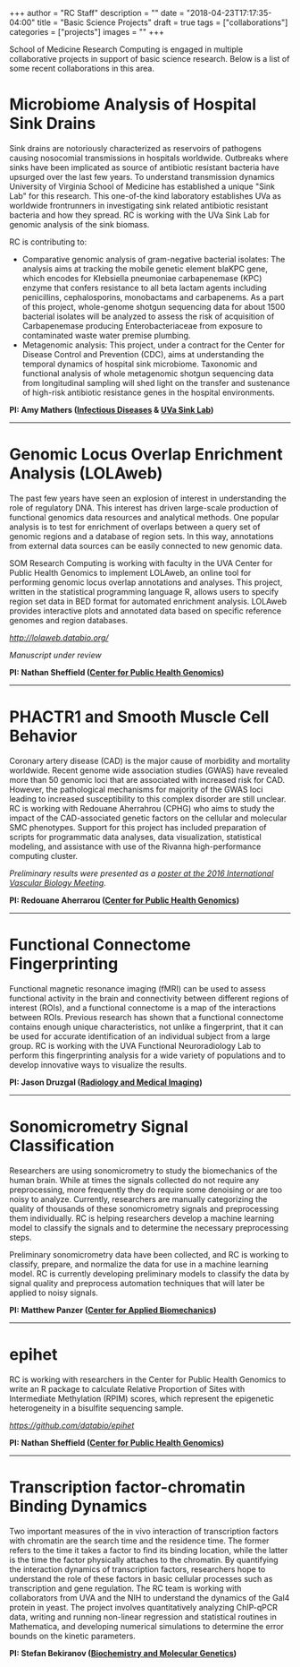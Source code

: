+++
author = "RC Staff"
description = ""
date = "2018-04-23T17:17:35-04:00"
title = "Basic Science Projects"
draft = true
tags = ["collaborations"]
categories = ["projects"]
images = ""
+++

<div class="bd-callout bd-callout-warning">
<p class=lead>School of Medicine Research Computing is engaged in multiple collaborative projects in support of basic science research. Below is a list of some recent collaborations in this area.</p>
</div>


# Microbiome Analysis of Hospital Sink Drains

Sink drains are notoriously characterized as reservoirs of pathogens causing nosocomial transmissions in hospitals worldwide. Outbreaks where sinks have been implicated as source of antibiotic resistant bacteria have upsurged over the last few years. To understand transmission dynamics University of Virginia School of Medicine has established a unique "Sink Lab" for this research. This one-of-the kind laboratory establishes UVa as worldwide frontrunners in investigating sink related antibiotic resistant bacteria and how they spread. RC is working with the UVa Sink Lab for genomic analysis of the sink biomass. 

RC is contributing to:

- Comparative genomic analysis of gram-negative bacterial isolates:
    The analysis aims at tracking the mobile genetic element blaKPC gene, which encodes for Klebsiella pneumoniae carbapenemase (KPC) enzyme that confers resistance to all beta lactam agents including penicillins, cephalosporins, monobactams and carbapenems. As a part of this project, whole-genome shotgun sequencing data for about 1500 bacterial isolates will be analyzed to assess the risk of acquisition of Carbapenemase producing Enterobacteriaceae from exposure to contaminated waste water premise plumbing.   
- Metagenomic analysis: 
    This project, under a contract for the Center for Disease Control and Prevention (CDC), aims at understanding the temporal dynamics of hospital sink microbiome. Taxonomic and functional analysis of whole metagenomic shotgun sequencing data from longitudinal sampling will shed light on the transfer and sustenance of high-risk antibiotic resistance genes in the hospital environments.

**PI: Amy Mathers ([Infectious Diseases](https://med.virginia.edu/infectious-diseases/) & [UVa Sink Lab](http://uvasinklab.org/))**

- - - 

# Genomic Locus Overlap Enrichment Analysis (LOLAweb)

The past few years have seen an explosion of interest in understanding the role of regulatory DNA. This interest has driven large-scale production of functional genomics data resources and analytical methods. One popular analysis is to test for enrichment of overlaps between a query set of genomic regions and a database of region sets. In this way, annotations from external data sources can be easily connected to new genomic data.

SOM Research Computing is working with faculty in the UVA Center for Public Health Genomics to implement LOLAweb, an online tool for performing genomic locus overlap annotations and analyses. This project, written in the statistical programming language R, allows users to specify region set data in BED format for automated enrichment analysis. LOLAweb provides interactive plots and annotated data based on specific reference genomes and region databases. 

*<http://lolaweb.databio.org/>*

*Manuscript under review*

**PI: Nathan Sheffield ([Center for Public Health Genomics](https://med.virginia.edu/cphg/))**

- - -

# PHACTR1 and Smooth Muscle Cell Behavior

Coronary artery disease (CAD) is the major cause of morbidity and mortality worldwide. Recent genome wide association studies (GWAS) have revealed more than 50 genomic loci that are associated with increased risk for CAD. However, the pathological mechanisms for majority of the GWAS loci leading to increased susceptibility to this complex disorder are still unclear. RC is working with Redouane Aherrahrou (CPHG) who aims to study the impact of the CAD-associated genetic factors on the cellular and molecular SMC phenotypes. Support for this project has included preparation of scripts for programmatic data analyses, data visualization, statistical modeling, and assistance with use of the Rivanna high-performance computing cluster.

*Preliminary results were presented as a [poster at the 2016 International Vascular Biology Meeting](http://www.navbo.org/events/2-uncategorised/400-international-vascular-biology-meeting-2016).*

**PI: Redouane Aherrarou ([Center for Public Health Genomics](https://med.virginia.edu/cphg/))**

- - -

# Functional Connectome Fingerprinting

Functional magnetic resonance imaging (fMRI) can be used to assess functional activity in the brain and connectivity between different regions of interest (ROIs), and a functional connectome is a map of the interactions between ROIs. Previous research has shown that a functional connectome contains enough unique characteristics, not unlike a fingerprint, that it can be used for accurate identification of an individual subject from a large group. RC is working with the UVA Functional Neuroradiology Lab to perform this fingerprinting analysis for a wide variety of populations and to develop innovative ways to visualize the results.

**PI: Jason Druzgal ([Radiology and Medical Imaging](http://druzgallab.com))**

- - - 

# Sonomicrometry Signal Classification

Researchers are using sonomicrometry to study the biomechanics of the human brain. While at times the signals collected do not require any preprocessing, more frequently they do require some denoising or are too noisy to analyze. Currently, researchers are manually categorizing the quality of thousands of these sonomicrometry signals and preprocessing them individually. RC is helping researchers develop a machine learning model to classify the signals and to determine the necessary preprocessing steps.

Preliminary sonomicrometry data have been collected, and RC is working to classify, prepare, and normalize the data for use in a machine learning model. RC is currently developing preliminary models to classify the data by signal quality and preprocess automation techniques that will later be applied to noisy signals.

**PI: Matthew Panzer ([Center for Applied Biomechanics](http://www.centerforappliedbiomechanics.org/))**

- - -

# epihet

RC is working with researchers in the Center for Public Health Genomics to write an R package to calculate Relative Proportion of Sites with Intermediate Methylation (RPIM) scores, which represent the epigenetic heterogeneity in a bisulfite sequencing sample.

*<https://github.com/databio/epihet>*

**PI: Nathan Sheffield ([Center for Public Health Genomics](https://med.virginia.edu/cphg/))**

- - -

# Transcription factor-chromatin Binding Dynamics

Two important measures of the in vivo interaction of transcription factors with chromatin are the search time and the residence time. The former refers to the time it takes a factor to find its binding location, while the latter is the time the factor physically attaches to the chromatin. By quantifying the interaction dynamics of transcription factors, researchers hope to understand the role of these factors in basic cellular processes such as transcription and gene regulation. The RC team is working with collaborators from UVA and the NIH to understand the dynamics of the Gal4 protein in yeast. The project involves quantitatively analyzing ChIP-qPCR data, writing and running non-linear regression and statistical routines in Mathematica, and developing numerical simulations to determine the error bounds on the kinetic parameters. 

**PI: Stefan Bekiranov ([Biochemistry and Molecular Genetics](https://bmg.med.virginia.edu))**

